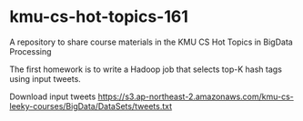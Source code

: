 # kmu-cs-hot-topics-161
A repository to share course materials in the KMU CS Hot Topics in BigData Processing

The first homework is to write a Hadoop job that selects top-K hash tags using input tweets.

Download input tweets
https://s3.ap-northeast-2.amazonaws.com/kmu-cs-leeky-courses/BigData/DataSets/tweets.txt

